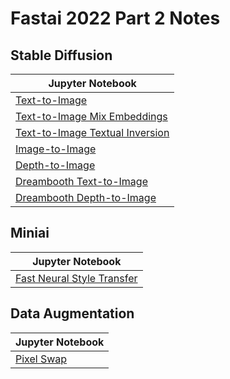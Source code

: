 # Fastai 2022 Part 2 Notes



## Stable Diffusion


| Jupyter Notebook                                             |
| ------------------------------------------------------------ |
| [Text-to-Image](https://github.com/cj-mills/fastai-2022p2-notes/blob/main/notebooks/inference-sd-text2img.ipynb) |
| [Text-to-Image Mix Embeddings](https://github.com/cj-mills/fastai-2022p2-notes/blob/main/notebooks/inference-sd-text2img-mix-embeddings.ipynb) |
| [Text-to-Image Textual Inversion](https://github.com/cj-mills/fastai-2022p2-notes/blob/main/notebooks/stable-diffusion-text2img-textual-inversion-inference.ipynb) |
| [Image-to-Image](https://github.com/cj-mills/fastai-2022p2-notes/blob/main/notebooks/inference-sd-img2img-pexels.ipynb) |
| [Depth-to-Image](https://github.com/cj-mills/fastai-2022p2-notes/blob/main/notebooks/inference-sd-depth2img-pexels.ipynb) |
| [Dreambooth Text-to-Image](https://github.com/cj-mills/fastai-2022p2-notes/blob/main/notebooks/dreambooth-sd-text2img.ipynb) |
| [Dreambooth Depth-to-Image](https://github.com/cj-mills/fastai-2022p2-notes/blob/main/notebooks/dreambooth-sd-depth2img.ipynb) |



## Miniai

| Jupyter Notebook                                             |
| ------------------------------------------------------------ |
| [Fast Neural Style Transfer](https://github.com/cj-mills/fastai-2022p2-notes/blob/main/notebooks/fast_neural_style-baseline-miniai.ipynb) |



## Data Augmentation

| Jupyter Notebook                                             |
| ------------------------------------------------------------ |
| [Pixel Swap](https://github.com/cj-mills/fastai-2022p2-notes/blob/main/notebooks/pixel-swap-experiments.ipynb) |

